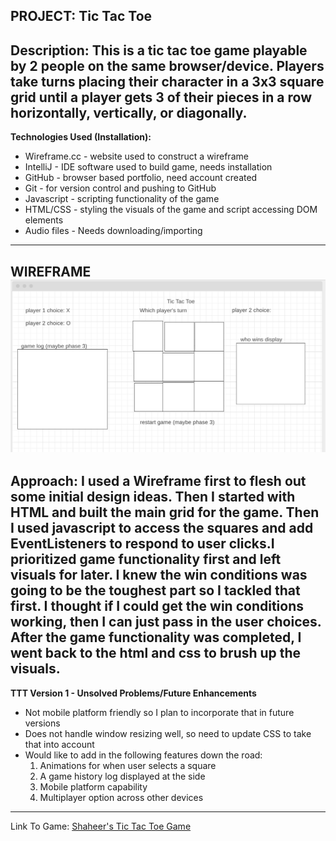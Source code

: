 **PROJECT:** Tic Tac Toe
---

**Description:** 
This is a tic tac toe game playable by 2 people on the same browser/device.
Players take turns placing their character in a 3x3 square grid until a player gets 3
of their pieces in a row horizontally, vertically, or diagonally.
---

**Technologies Used (Installation):**
- Wireframe.cc - website used to construct a wireframe
- IntelliJ - IDE software used to build game, needs installation
- GitHub - browser based portfolio, need account created
- Git - for version control and pushing to GitHub
- Javascript - scripting functionality of the game
- HTML/CSS - styling the visuals of the game and script accessing DOM elements
- Audio files - Needs downloading/importing
---

WIREFRAME
![Wireframe](img.png)
---

**Approach:**
I used a Wireframe first to flesh out some initial design ideas. Then I started with HTML
and built the main grid for the game. Then I used javascript to access the squares and add EventListeners
to respond to user clicks.I prioritized game functionality first and left visuals for later.
I knew the win conditions was going to be the toughest part so I tackled that first. I thought if
I could get the win conditions working, then I can just pass in the user choices.
After the game functionality was completed, I went back to the html and css to brush up the visuals.
---

**TTT Version 1 - Unsolved Problems/Future Enhancements**
- Not mobile platform friendly so I plan to incorporate that in future versions
- Does not handle window resizing well, so need to update CSS to take that into account
- Would like to add in the following features down the road:
  1. Animations for when user selects a square
  2. A game history log displayed at the side
  3. Mobile platform capability
  4. Multiplayer option across other devices
    
---
Link To Game:
[Shaheer's Tic Tac Toe Game](https://sahmed7.github.io/TicTacToe/)